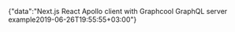 {"data":"Next.js React Apollo client with Graphcool GraphQL server example2019-06-26T19:55:55+03:00"}
